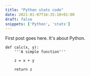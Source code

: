 ```yaml
---
title: "Python stats code"
date: 2021-01-07T16:35:10+01:00
draft: false 
snippets: ['Python', 'stats']
---
```


First post goes here. It's about Python.

``` python3
def calc(x, y):
    '''A simple function'''

    z = x + y
    
    return z
```
